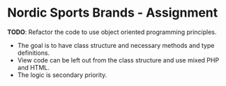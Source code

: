 # Nordic Sports Brands - Assignment

**TODO**: Refactor the code to use object oriented programming principles.
- The goal is to have class structure and necessary methods and type definitions.
- View code can be left out from the class structure and use mixed PHP and HTML.
- The logic is secondary priority.